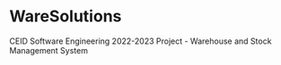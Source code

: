 # WareSolutions
CEID Software Engineering 2022-2023 Project - Warehouse and Stock Management System

